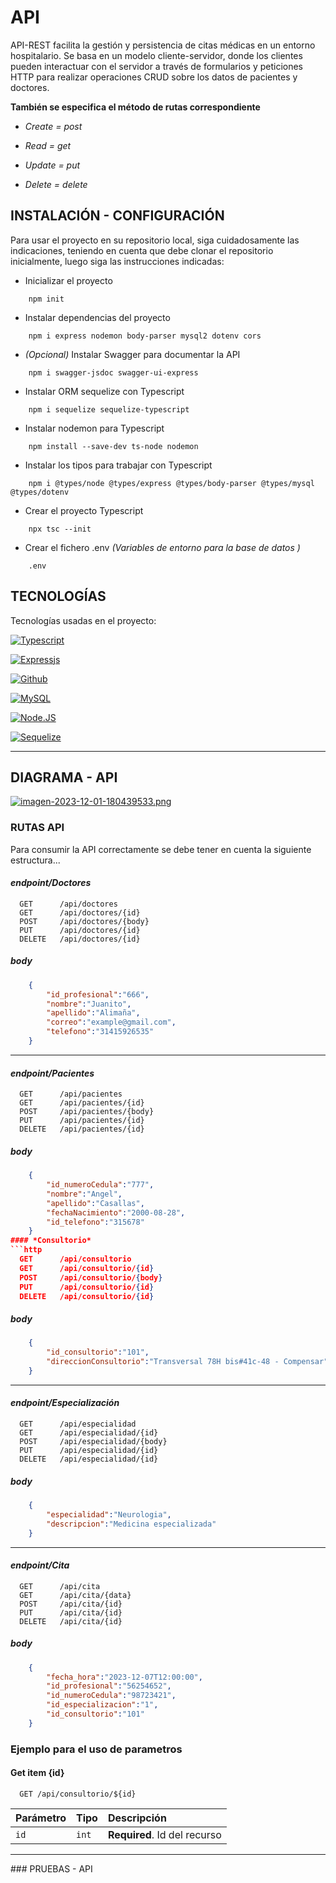#  API

API-REST facilita la gestión y persistencia de citas médicas en un entorno hospitalario. Se basa en un modelo cliente-servidor, donde los clientes pueden interactuar con el servidor a través de formularios y peticiones HTTP para realizar operaciones CRUD sobre los datos de pacientes y doctores.

**También se especifica el método de rutas correspondiente**

- *Create = post* 

- *Read = get*

- *Update = put*

- *Delete = delete*


## INSTALACIÓN - CONFIGURACIÓN
Para usar el proyecto en su repositorio local, siga cuidadosamente las indicaciones, teniendo en cuenta que debe clonar el repositorio
inicialmente, luego siga las instrucciones indicadas:

- Inicializar el proyecto
```code
    npm init 
```
- Instalar dependencias del proyecto
```code
    npm i express nodemon body-parser mysql2 dotenv cors
```
- *(Opcional)* Instalar Swagger para documentar la API
```code
    npm i swagger-jsdoc swagger-ui-express
```
-  Instalar ORM sequelize con Typescript
```code
    npm i sequelize sequelize-typescript
```
- Instalar nodemon para Typescript
```code
    npm install --save-dev ts-node nodemon
```
- Instalar los tipos para trabajar con Typescript
```code
    npm i @types/node @types/express @types/body-parser @types/mysql @types/dotenv
```
- Crear el proyecto Typescript
```code
    npx tsc --init
```
- Crear el fichero .env *(Variables de entorno para la base de datos )*
```code
    .env
```
## TECNOLOGÍAS
Tecnologías usadas en el proyecto:

[![Typescript](https://img.shields.io/badge/TypeScript-007ACC?style=for-the-badge&logo=typescript&logoColor=white)]()

[![Expressjs](https://img.shields.io/badge/Express.js-404D59?style=for-the-badge)]()

[![Github](https://img.shields.io/badge/GitHub-100000?style=for-the-badge&logo=github&logoColor=white)]()

[![MySQL](https://img.shields.io/badge/MySQL-4479A1?style=for-the-badge&logo=mysql&logoColor=white&labelColor=101010)]()

[![Node.JS](https://img.shields.io/badge/Node.JS-339933?style=for-the-badge&logo=node.js&logoColor=white&labelColor=101010)]()

[![Sequelize](https://img.shields.io/badge/sequelize-323330?style=for-the-badge&logo=sequelize&logoColor=blue)]()

<hr>

<h2>DIAGRAMA - API </h2>

[![imagen-2023-12-01-180439533.png](https://i.postimg.cc/mZyTncmZ/imagen-2023-12-01-180439533.png)](https://postimg.cc/MXXkMGkg)

<h3>
    RUTAS API
</h3>

Para consumir la API correctamente se debe tener en cuenta la siguiente estructura...

#### *endpoint/Doctores*
```http
  GET      /api/doctores
  GET      /api/doctores/{id}
  POST     /api/doctores/{body}
  PUT      /api/doctores/{id}
  DELETE   /api/doctores/{id}
```
##### **body**
```json
    {
        "id_profesional":"666",
        "nombre":"Juanito",
        "apellido":"Alimaña",
        "correo":"example@gmail.com",
        "telefono":"31415926535"
    }   

```

-----

#### *endpoint/Pacientes*
```http
  GET      /api/pacientes
  GET      /api/pacientes/{id}
  POST     /api/pacientes/{body}
  PUT      /api/pacientes/{id}
  DELETE   /api/pacientes/{id}
```
##### **body**
```json
    {
        "id_numeroCedula":"777",
        "nombre":"Angel",
        "apellido":"Casallas",
        "fechaNacimiento":"2000-08-28",
        "id_telefono":"315678"
    } 
#### *Consultorio*
```http
  GET      /api/consultorio
  GET      /api/consultorio/{id}
  POST     /api/consultorio/{body}
  PUT      /api/consultorio/{id}
  DELETE   /api/consultorio/{id}
```
##### **body**
```json
    {
        "id_consultorio":"101",
        "direccionConsultorio":"Transversal 78H bis#41c-48 - Compensar"
    }
```
-----

#### *endpoint/Especialización*
```http
  GET      /api/especialidad   
  GET      /api/especialidad/{id}
  POST     /api/especialidad/{body}
  PUT      /api/especialidad/{id}
  DELETE   /api/especialidad/{id}
```
##### **body**
```json
    {
        "especialidad":"Neurologia",
        "descripcion":"Medicina especializada"
    }
```

-----
#### *endpoint/Cita*
```http
  GET      /api/cita   
  GET      /api/cita/{data}
  POST     /api/cita/{id}
  PUT      /api/cita/{id}
  DELETE   /api/cita/{id}
```
##### **body**
```json
    {
        "fecha_hora":"2023-12-07T12:00:00",
        "id_profesional":"56254652",
        "id_numeroCedula":"98723421",
        "id_especializacion":"1",
        "id_consultorio":"101"
    } 
```


### Ejemplo para el uso de parametros
#### Get item {id} 

```http
  GET /api/consultorio/${id}
```

| Parámetro | Tipo     | Descripción                       |
| :-------- | :------- | :-------------------------------- |
| `id`      | `int` | **Required**. Id del recurso |


<hr>
### PRUEBAS - API
